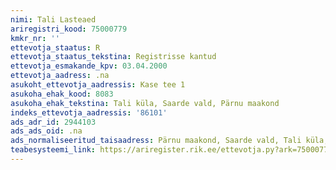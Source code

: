 ```yaml
---
nimi: Tali Lasteaed
ariregistri_kood: 75000779
kmkr_nr: ''
ettevotja_staatus: R
ettevotja_staatus_tekstina: Registrisse kantud
ettevotja_esmakande_kpv: 03.04.2000
ettevotja_aadress: .na
asukoht_ettevotja_aadressis: Kase tee 1
asukoha_ehak_kood: 8083
asukoha_ehak_tekstina: Tali küla, Saarde vald, Pärnu maakond
indeks_ettevotja_aadressis: '86101'
ads_adr_id: 2944103
ads_ads_oid: .na
ads_normaliseeritud_taisaadress: Pärnu maakond, Saarde vald, Tali küla, Kase tee 1
teabesysteemi_link: https://ariregister.rik.ee/ettevotja.py?ark=75000779&ref=rekvisiidid
---
```

